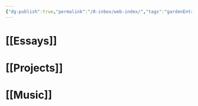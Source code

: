 ```yaml
---
{"dg-publish":true,"permalink":"/0-inbox/web-index/","tags":"gardenEntry"}
---
```

# [[Essays]]
# [[Projects]]
# [[Music]]

